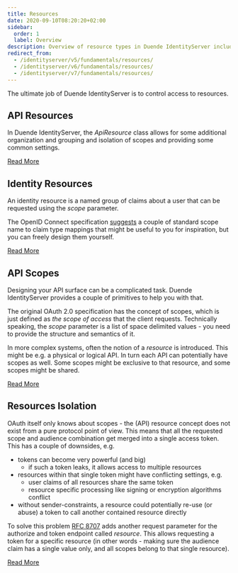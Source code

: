 ```yaml
---
title: Resources
date: 2020-09-10T08:20:20+02:00
sidebar:
  order: 1
  label: Overview
description: Overview of resource types in Duende IdentityServer including API resources, identity resources, API scopes, and resource isolation concepts
redirect_from:
  - /identityserver/v5/fundamentals/resources/
  - /identityserver/v6/fundamentals/resources/
  - /identityserver/v7/fundamentals/resources/
---
```


The ultimate job of Duende IdentityServer is to control access to resources.

## API Resources

In Duende IdentityServer, the *ApiResource* class allows for some additional organization and grouping and
isolation of scopes and providing some common settings.

[Read More](/identityserver/fundamentals/resources/api-resources/)

## Identity Resources

An identity resource is a named group of claims about a user that can be requested using the *scope* parameter.

The OpenID Connect specification [suggests](https://openid.net/specs/openid-connect-core-1_0.html#scopeclaims) a couple
of standard
scope name to claim type mappings that might be useful to you for inspiration, but you can freely design them yourself.

[Read More](/identityserver/fundamentals/resources/identity)

## API Scopes

Designing your API surface can be a complicated task. Duende IdentityServer provides a couple of primitives to help you
with that.

The original OAuth 2.0 specification has the concept of scopes, which is just defined as *the scope of access* that the
client requests.
Technically speaking, the *scope* parameter is a list of space delimited values - you need to provide the structure and
semantics of it.

In more complex systems, often the notion of a *resource* is introduced. This might be e.g. a physical or logical API.
In turn each API can potentially have scopes as well. Some scopes might be exclusive to that resource, and some scopes
might be shared.

[Read More](/identityserver/fundamentals/resources/api-scopes/)

## Resources Isolation

OAuth itself only knows about scopes - the (API) resource concept does not exist from a pure protocol point of view.
This means that all the requested scope and audience combination get merged into a single access token. This has a
couple of downsides, e.g.

* tokens can become very powerful (and big)
    * if such a token leaks, it allows access to multiple resources
* resources within that single token might have conflicting settings, e.g.
    * user claims of all resources share the same token
    * resource specific processing like signing or encryption algorithms conflict
* without sender-constraints, a resource could potentially re-use (or abuse) a token to call another contained resource
  directly

To solve this problem [RFC 8707](https://tools.ietf.org/html/rfc8707) adds another request parameter for the
authorize and token endpoint called *resource*. This allows requesting a token for a specific resource (in other words -
making sure the audience claim has a single value only, and all scopes belong to that single resource).

[Read More](/identityserver/fundamentals/resources/isolation)
